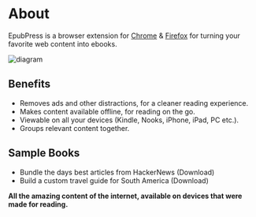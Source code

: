# About
EpubPress is a browser extension for [Chrome](https://chrome.google.com/webstore/detail/epubpress/pnhdnpnnffpijjbnhnipkehhibchdeok) & [Firefox](https://addons.mozilla.org/en-US/firefox/addon/epub-read-the-web-offline/) for turning your favorite web content into ebooks.

![diagram](/docs/images/diagram.jpg)

## Benefits
- Removes ads and other distractions, for a cleaner reading experience.
- Makes content available offline, for reading on the go.
- Viewable on all your devices (Kindle, Nooks, iPhone, iPad, PC etc.).
- Groups relevant content together.

## Sample Books
- Bundle the days best articles from HackerNews
<a href="./docs/samples/Hacker-News.epub" style="text-decoration: none;" download>(Download)</a>
- Build a custom travel guide for South America
<a href="./docs/samples/South-America.epub" style="text-decoration: none;" download>(Download)</a>

**All the amazing content of the internet, available on devices that were made for reading.**
